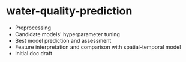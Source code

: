 # water-quality-prediction


- Preprocessing
- Candidate models' hyperparameter tuning
- Best model prediction and assessment
- Feature interpretation and comparison with spatial-temporal model
- Initial doc draft